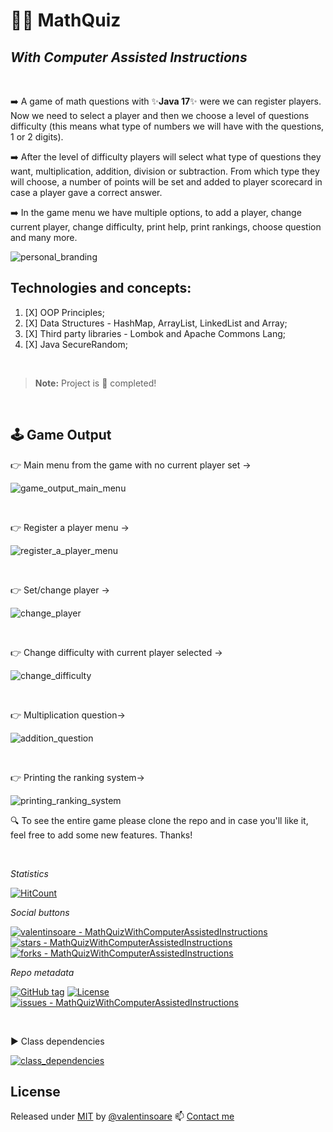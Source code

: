 # :man_technologist: MathQuiz  
## _With Computer Assisted Instructions_

<br>

:arrow_right: A game of math questions with ✨**Java 17**✨ were we can register players. Now we need to select a player
and then we choose a level of questions difficulty (this means what type of numbers we will have with the questions, 1 or 2 digits).

:arrow_right: After the level of difficulty players will select what type of questions they want, multiplication, addition, division or subtraction.
From which type they will choose, a number of points will be set and added to player scorecard in case a player gave a correct answer.

:arrow_right: In the game menu we have multiple options, to add a player, change current player, change difficulty, print help, print rankings, choose question and many more.

![personal_branding][1]


## Technologies and concepts:
1. [X] OOP Principles;
2. [X] Data Structures - HashMap, ArrayList, LinkedList and Array;
3. [X] Third party libraries - Lombok and Apache Commons Lang;
4. [X] Java SecureRandom;

<br>

> **Note:** Project is :100: completed!

<br>


## :joystick: Game Output

:point_right: Main menu from the game with no current player set -> 

![game_output_main_menu][2]  

<br>

:point_right: Register a player menu ->

![register_a_player_menu][3]

<br>

:point_right: Set/change player ->

![change_player][4]

<br>

:point_right: Change difficulty with current player selected ->

![change_difficulty][5]

<br>

:point_right: Multiplication question->

![addition_question][6]

<br>

:point_right: Printing the ranking system->

![printing_ranking_system][7]


:mag: To see the entire game please clone the repo and in case you'll like it, feel free to add some new features. Thanks!

<br>

_Statistics_

[![HitCount](https://hits.dwyl.com/valentinsoare//MathQuizWithComputerAssistedInstructions.svg?style=flat-square&show=unique)](http://hits.dwyl.com/valentinsoare//MathQuizWithComputerAssistedInstructions)


_Social buttons_

[![valentinsoare - MathQuizWithComputerAssistedInstructions](https://img.shields.io/static/v1?label=valentinsoare&message=MathQuizWithComputerAssistedInstructions&color=green&logo=github)](https://github.com/valentinsoare/MathQuizWithComputerAssistedInstructions "Go to GitHub repo")
[![stars - MathQuizWithComputerAssistedInstructions](https://img.shields.io/github/stars/valentinsoare/MathQuizWithComputerAssistedInstructions?style=social)](https://github.com/valentinsoare/MathQuizWithComputerAssistedInstructions)
[![forks - MathQuizWithComputerAssistedInstructions](https://img.shields.io/github/forks/valentinsoare/MathQuizWithComputerAssistedInstructions?style=social)](https://github.com/valentinsoare/MathQuizWithComputerAssistedInstructions)


_Repo metadata_

[![GitHub tag](https://img.shields.io/github/tag/valentinsoare/MathQuizWithComputerAssistedInstructions?include_prereleases=&sort=semver&color=green)](https://github.com/valentinsoare/MathQuizWithComputerAssistedInstructions/releases/)
[![License](https://img.shields.io/badge/License-Apache-green)](#license)
[![issues - MathQuizWithComputerAssistedInstructions](https://img.shields.io/github/issues/valentinsoare/MathQuizWithComputerAssistedInstructions)](https://github.com/valentinsoare/MathQuizWithComputerAssistedInstructions/issues)

<br>

:arrow_forward: Class dependencies

[![class_dependencies](https://i.postimg.cc/QN7nZ45V/Screenshot-from-2023-12-13-02-32-40.png)](moviesondemand.io)



## License

Released under [MIT](/LICENSE) by [@valentinsoare](https://github.com/valentinsoare)
:mailbox: [Contact me](soarevalentinn@gmail.com "Contact me at soarevalentinn@gmail.com")


[1]: <https://i.postimg.cc/DfLpz7ky/final-Small.png> (https://moviesondemand.io)
[2]: <https://i.postimg.cc/RCRkZFqH/mainMenu.png> (Main Menu with no current player selected.)
[3]: <https://i.postimg.cc/y8PQ7K9n/Screenshot-from-2023-12-13-00-54-58.png> (Menu for register a player.)
[4]: <https://i.postimg.cc/rFXmGXb8/Screenshot-from-2023-12-13-01-02-52.png> (Set/change player)
[5]: <https://i.postimg.cc/nVwWNnZJ/Screenshot-from-2023-12-13-01-06-19.png> (Change difficulty with current player selected)
[6]: <https://i.postimg.cc/MZNskryL/Screenshot-from-2023-12-13-01-22-15.png)> (Multiplication question)
[7]: <https://i.postimg.cc/66M8TDHH/Screenshot-from-2023-12-13-01-26-44.png> (Printing ranking system)